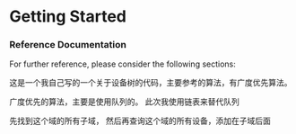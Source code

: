 # Getting Started

### Reference Documentation
For further reference, please consider the following sections:

这是一个我自己写的一个关于设备树的代码，主要参考的算法，有广度优先算法。 

广度优先的算法，主要是使用队列的。 此次我使用链表来替代队列

先找到这个域的所有子域， 然后再查询这个域的所有设备，添加在子域后面

